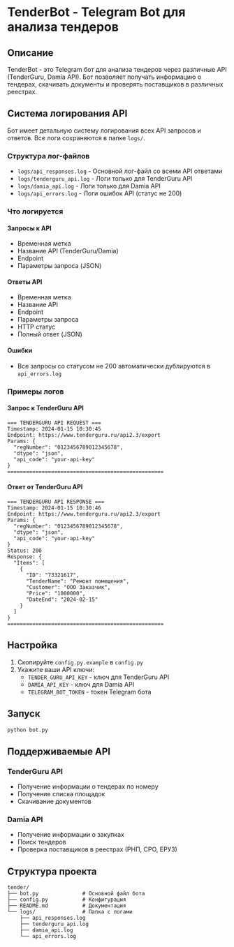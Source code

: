 # TenderBot - Telegram Bot для анализа тендеров

## Описание

TenderBot - это Telegram бот для анализа тендеров через различные API (TenderGuru, Damia API). Бот позволяет получать информацию о тендерах, скачивать документы и проверять поставщиков в различных реестрах.

## Система логирования API

Бот имеет детальную систему логирования всех API запросов и ответов. Все логи сохраняются в папке `logs/`.

### Структура лог-файлов

- `logs/api_responses.log` - Основной лог-файл со всеми API ответами
- `logs/tenderguru_api.log` - Логи только для TenderGuru API
- `logs/damia_api.log` - Логи только для Damia API  
- `logs/api_errors.log` - Логи ошибок API (статус не 200)

### Что логируется

#### Запросы к API
- Временная метка
- Название API (TenderGuru/Damia)
- Endpoint
- Параметры запроса (JSON)

#### Ответы API
- Временная метка
- Название API
- Endpoint
- Параметры запроса
- HTTP статус
- Полный ответ (JSON)

#### Ошибки
- Все запросы со статусом не 200 автоматически дублируются в `api_errors.log`

### Примеры логов

#### Запрос к TenderGuru API
```
=== TENDERGURU API REQUEST ===
Timestamp: 2024-01-15 10:30:45
Endpoint: https://www.tenderguru.ru/api2.3/export
Params: {
  "regNumber": "0123456789012345678",
  "dtype": "json",
  "api_code": "your-api-key"
}
==================================================
```

#### Ответ от TenderGuru API
```
=== TENDERGURU API RESPONSE ===
Timestamp: 2024-01-15 10:30:46
Endpoint: https://www.tenderguru.ru/api2.3/export
Params: {
  "regNumber": "0123456789012345678",
  "dtype": "json",
  "api_code": "your-api-key"
}
Status: 200
Response: {
  "Items": [
    {
      "ID": "73321617",
      "TenderName": "Ремонт помещения",
      "Customer": "ООО Заказчик",
      "Price": "1000000",
      "DateEnd": "2024-02-15"
    }
  ]
}
==================================================
```

## Настройка

1. Скопируйте `config.py.example` в `config.py`
2. Укажите ваши API ключи:
   - `TENDER_GURU_API_KEY` - ключ для TenderGuru API
   - `DAMIA_API_KEY` - ключ для Damia API
   - `TELEGRAM_BOT_TOKEN` - токен Telegram бота

## Запуск

```bash
python bot.py
```

## Поддерживаемые API

### TenderGuru API
- Получение информации о тендерах по номеру
- Получение списка площадок
- Скачивание документов

### Damia API
- Получение информации о закупках
- Поиск тендеров
- Проверка поставщиков в реестрах (РНП, СРО, ЕРУЗ)

## Структура проекта

```
tender/
├── bot.py              # Основной файл бота
├── config.py           # Конфигурация
├── README.md           # Документация
└── logs/               # Папка с логами
    ├── api_responses.log
    ├── tenderguru_api.log
    ├── damia_api.log
    └── api_errors.log
``` 